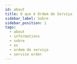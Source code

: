 ```yaml
---
id: about
title: O que é Ordem de Serviço
sidebar_label: Sobre
sidebar_position: 1
tags:
  - about
  - informations
  - sobre
  - os
  - ordem de serviço
  - service order
---
```

